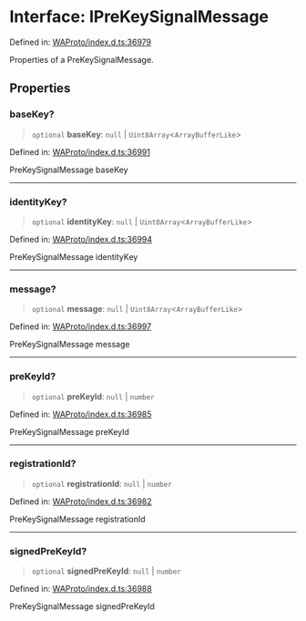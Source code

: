 # Interface: IPreKeySignalMessage

Defined in: [WAProto/index.d.ts:36979](https://github.com/Fokusdotid/Baileys/blob/6a8e2076fa4119b2d5152250d579a4fbed394533/WAProto/index.d.ts#L36979)

Properties of a PreKeySignalMessage.

## Properties

### baseKey?

> `optional` **baseKey**: `null` \| `Uint8Array`\<`ArrayBufferLike`\>

Defined in: [WAProto/index.d.ts:36991](https://github.com/Fokusdotid/Baileys/blob/6a8e2076fa4119b2d5152250d579a4fbed394533/WAProto/index.d.ts#L36991)

PreKeySignalMessage baseKey

***

### identityKey?

> `optional` **identityKey**: `null` \| `Uint8Array`\<`ArrayBufferLike`\>

Defined in: [WAProto/index.d.ts:36994](https://github.com/Fokusdotid/Baileys/blob/6a8e2076fa4119b2d5152250d579a4fbed394533/WAProto/index.d.ts#L36994)

PreKeySignalMessage identityKey

***

### message?

> `optional` **message**: `null` \| `Uint8Array`\<`ArrayBufferLike`\>

Defined in: [WAProto/index.d.ts:36997](https://github.com/Fokusdotid/Baileys/blob/6a8e2076fa4119b2d5152250d579a4fbed394533/WAProto/index.d.ts#L36997)

PreKeySignalMessage message

***

### preKeyId?

> `optional` **preKeyId**: `null` \| `number`

Defined in: [WAProto/index.d.ts:36985](https://github.com/Fokusdotid/Baileys/blob/6a8e2076fa4119b2d5152250d579a4fbed394533/WAProto/index.d.ts#L36985)

PreKeySignalMessage preKeyId

***

### registrationId?

> `optional` **registrationId**: `null` \| `number`

Defined in: [WAProto/index.d.ts:36982](https://github.com/Fokusdotid/Baileys/blob/6a8e2076fa4119b2d5152250d579a4fbed394533/WAProto/index.d.ts#L36982)

PreKeySignalMessage registrationId

***

### signedPreKeyId?

> `optional` **signedPreKeyId**: `null` \| `number`

Defined in: [WAProto/index.d.ts:36988](https://github.com/Fokusdotid/Baileys/blob/6a8e2076fa4119b2d5152250d579a4fbed394533/WAProto/index.d.ts#L36988)

PreKeySignalMessage signedPreKeyId
